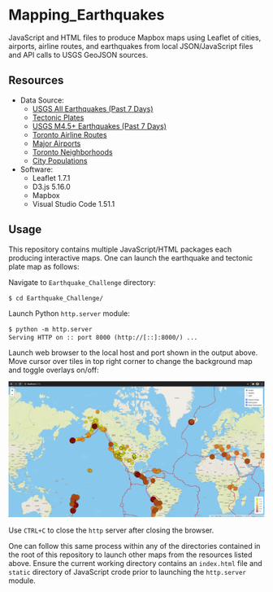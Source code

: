 # Mapping_Earthquakes
JavaScript and HTML files to produce Mapbox maps using Leaflet of cities,
airports, airline routes, and earthquakes from local JSON/JavaScript files and
API calls to USGS GeoJSON sources.

## Resources
- Data Source:
    - [USGS All Earthquakes (Past 7 Days)](https://earthquake.usgs.gov/earthquakes/feed/v1.0/summary/all_week.geojson)
    - [Tectonic Plates](https://raw.githubusercontent.com/fraxen/tectonicplates/master/GeoJSON/PB2002_boundaries.json)
    - [USGS M4.5+ Earthquakes (Past 7 Days)](https://earthquake.usgs.gov/earthquakes/feed/v1.0/summary/4.5_week.geojson)
    - [Toronto Airline Routes](torontoRoutes.json)
    - [Major Airports](majorAirports.json)
    - [Toronto Neighborhoods](torontoNeighborhoods.json)
    - [City Populations](Mapping_Multiple_Points/static/js/cities.js)
- Software:
    - Leaflet 1.7.1
    - D3.js 5.16.0
    - Mapbox
    - Visual Studio Code 1.51.1

## Usage
This repository contains multiple JavaScript/HTML packages each producing
interactive maps. One can launch the earthquake and tectonic plate map as
follows:

Navigate to `Earthquake_Challenge` directory:
```
$ cd Earthquake_Challenge/
```
Launch Python `http.server` module:
```
$ python -m http.server
Serving HTTP on :: port 8000 (http://[::]:8000/) ...
```
Launch web browser to the local host and port shown in the output above. Move
cursor over tiles in top right corner to change the background map and toggle
overlays on/off:

![Earthquakes](Resources/earthquakes.png)

Use `CTRL+C` to close the `http` server after closing the browser.

One can follow this same process within any of the directories contained in
the root of this repository to launch other maps from the resources listed
above. Ensure the current working directory contains an `index.html` file and
`static` directory of JavaScript crode prior to launching the `http.server`
module.
